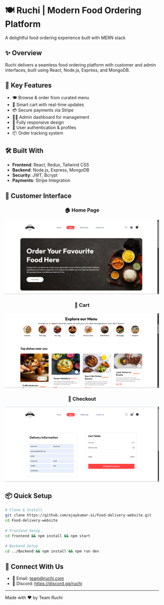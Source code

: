 # 🍽️ Ruchi | Modern Food Ordering Platform

 A delightful food ordering experience built with MERN stack

## ✨ Overview
Ruchi delivers a seamless food ordering platform with customer and admin interfaces, built using React, Node.js, Express, and MongoDB.

## 🚀 Key Features
- 🍽️ Browse & order from curated menu
- 🛒 Smart cart with real-time updates
- 💳 Secure payments via Stripe
- 👨‍💼 Admin dashboard for management
- 📱 Fully responsive design
- 🔐 User authentication & profiles
- 📦 Order tracking system

## 🛠️ Built With
- **Frontend**: React, Redux, Tailwind CSS
- **Backend**: Node.js, Express, MongoDB
- **Security**: JWT, Bcrypt
- **Payments**: Stripe Integration

## 📸 Customer Interface

<div align="center">
  <h3>🏠 Home Page</h3>
  <img src="https://github.com/ajaykumar-ai/Food-delivery-website/raw/main/frontend/public/screenshots/homepage.png" alt="Homepage" width="800"/>

  <h3>🛒 Cart</h3>
  <img src="https://github.com/ajaykumar-ai/Food-delivery-website/raw/main/frontend/public/screenshots/menu-page.png" alt="Cart" width="800"/>

  <h3>🧾 Checkout</h3>
  <img src="https://github.com/ajaykumar-ai/Food-delivery-website/raw/main/frontend/public/screenshots/checkout.png" alt="Checkout" width="800"/>
</div>

## 📦 Quick Setup
```bash
# Clone & Install
git clone https://github.com/ajaykumar-ai/Food-delivery-website.git
cd Food-delivery-website

# Frontend Setup
cd frontend && npm install && npm start

# Backend Setup
cd ../Backend && npm install && npm run dev
```

## 🤝 Connect With Us
- 📧 Email: team@ruchi.com
- 💬 Discord: https://discord.gg/ruchi

---
Made with ❤️ by Team Ruchi
